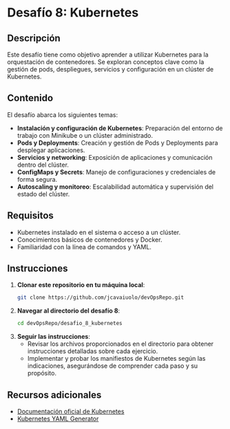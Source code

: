 # Desafío 8: Kubernetes

## Descripción

Este desafío tiene como objetivo aprender a utilizar Kubernetes para la orquestación de contenedores. Se exploran conceptos clave como la gestión de pods, despliegues, servicios y configuración en un clúster de Kubernetes.

## Contenido

El desafío abarca los siguientes temas:

- **Instalación y configuración de Kubernetes**: Preparación del entorno de trabajo con Minikube o un clúster administrado.
- **Pods y Deployments**: Creación y gestión de Pods y Deployments para desplegar aplicaciones.
- **Servicios y networking**: Exposición de aplicaciones y comunicación dentro del clúster.
- **ConfigMaps y Secrets**: Manejo de configuraciones y credenciales de forma segura.
- **Autoscaling y monitoreo**: Escalabilidad automática y supervisión del estado del clúster.

## Requisitos

- Kubernetes instalado en el sistema o acceso a un clúster.
- Conocimientos básicos de contenedores y Docker.
- Familiaridad con la línea de comandos y YAML.

## Instrucciones

1. **Clonar este repositorio en tu máquina local**:
   ```bash
   git clone https://github.com/jcavaiuolo/devOpsRepo.git
   ```
2. **Navegar al directorio del desafío 8**:
   ```bash
   cd devOpsRepo/desafio_8_kubernetes
   ```
3. **Seguir las instrucciones**:
   - Revisar los archivos proporcionados en el directorio para obtener instrucciones detalladas sobre cada ejercicio.
   - Implementar y probar los manifiestos de Kubernetes según las indicaciones, asegurándose de comprender cada paso y su propósito.

## Recursos adicionales

- [Documentación oficial de Kubernetes](https://kubernetes.io/docs/)
- [Kubernetes YAML Generator](https://k8syaml.com/)
